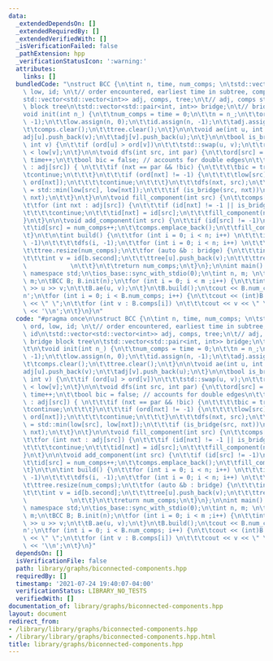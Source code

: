 ```yaml
---
data:
  _extendedDependsOn: []
  _extendedRequiredBy: []
  _extendedVerifiedWith: []
  _isVerificationFailed: false
  _pathExtension: hpp
  _verificationStatusIcon: ':warning:'
  attributes:
    links: []
  bundledCode: "\nstruct BCC {\n\tint n, time, num_comps; \n\tstd::vector<int> ord,\
    \ low, id; \n\t// order encountered, earliest time in subtree, component id\n\t\
    std::vector<std::vector<int>> adj, comps, tree;\n\t// adj, comps storage, bridge\
    \ block tree\n\tstd::vector<std::pair<int, int>> bridge;\n\t// bridges\n\t\n\t\
    void init(int n_) {\n\t\tnum_comps = time = 0;\n\t\tn = n_;\n\t\tord.assign(n,\
    \ -1);\n\t\tlow.assign(n, 0);\n\t\tid.assign(n, -1);\n\t\tadj.assign(n, std::vector<int>());\n\
    \t\tcomps.clear();\n\t\ttree.clear();\n\t}\n\n\tvoid ae(int u, int v) {\n\t\t\
    adj[u].push_back(v);\n\t\tadj[v].push_back(u);\n\t}\n\n\tbool is_bridge(int u,\
    \ int v) {\n\t\tif (ord[u] > ord[v])\n\t\t\tstd::swap(u, v);\n\t\treturn ord[u]\
    \ < low[v];\n\t}\n\n\tvoid dfs(int src, int par) {\n\t\tord[src] = low[src] =\
    \ time++;\n\t\tbool bic = false; // accounts for double edges\n\t\tfor (int nxt\
    \ : adj[src]) { \n\t\t\tif (nxt == par && !bic) {\n\t\t\t\tbic = true;\n\t\t\t\
    \tcontinue;\n\t\t\t}\n\t\t\tif (ord[nxt] != -1) {\n\t\t\t\tlow[src] = std::min(low[src],\
    \ ord[nxt]);\n\t\t\t\tcontinue;\n\t\t\t}\n\t\t\tdfs(nxt, src);\n\t\t\tlow[src]\
    \ = std::min(low[src], low[nxt]);\n\t\t\tif (is_bridge(src, nxt))\n\t\t\t\tbridge.emplace_back(src,\
    \ nxt);\n\t\t}\n\t}\n\n\tvoid fill_component(int src) {\n\t\tcomps[id[src]].push_back(src);\n\
    \t\tfor (int nxt : adj[src]) {\n\t\t\tif (id[nxt] != -1 || is_bridge(nxt, src))\n\
    \t\t\t\tcontinue;\n\t\t\tid[nxt] = id[src];\n\t\t\tfill_component(nxt);\n\t\t\
    }\n\t}\n\n\tvoid add_component(int src) {\n\t\tif (id[src] != -1)\n\t\t\treturn;\n\
    \t\tid[src] = num_comps++;\n\t\tcomps.emplace_back();\n\t\tfill_component(src);\n\
    \t}\n\t\n\tint build() {\n\t\tfor (int i = 0; i < n; i++) \n\t\t\tif (ord[i] ==\
    \ -1)\n\t\t\t\tdfs(i, -1);\n\t\tfor (int i = 0; i < n; i++) \n\t\t\tadd_component(i);\n\
    \t\ttree.resize(num_comps);\n\t\tfor (auto &b : bridge) {\n\t\t\tint u = id[b.first];\n\
    \t\t\tint v = id[b.second];\n\t\t\ttree[u].push_back(v);\n\t\t\ttree[v].push_back(u);\
    \            \n\t\t}\n\t\treturn num_comps;\n\t}\n};\n\nint main() {\n\tusing\
    \ namespace std;\n\tios_base::sync_with_stdio(0);\n\tint n, m; \n\tcin >> n >>\
    \ m;\n\tBCC B; B.init(n);\n\tfor (int i = 0; i < m ;i++) {\n\t\tint u, v; cin\
    \ >> u >> v;\n\t\tB.ae(u, v);\n\t}\n\tB.build();\n\tcout << B.num_comps << '\\\
    n';\n\tfor (int i = 0; i < B.num_comps; i++) {\n\t\tcout << (int)B.comps[i].size()\
    \ << \" \";\n\t\tfor (int v : B.comps[i]) \n\t\t\tcout << v << \" \";\n\t\tcout\
    \ << '\\n';\n\t}\n}\n"
  code: "#pragma once\n\nstruct BCC {\n\tint n, time, num_comps; \n\tstd::vector<int>\
    \ ord, low, id; \n\t// order encountered, earliest time in subtree, component\
    \ id\n\tstd::vector<std::vector<int>> adj, comps, tree;\n\t// adj, comps storage,\
    \ bridge block tree\n\tstd::vector<std::pair<int, int>> bridge;\n\t// bridges\n\
    \t\n\tvoid init(int n_) {\n\t\tnum_comps = time = 0;\n\t\tn = n_;\n\t\tord.assign(n,\
    \ -1);\n\t\tlow.assign(n, 0);\n\t\tid.assign(n, -1);\n\t\tadj.assign(n, std::vector<int>());\n\
    \t\tcomps.clear();\n\t\ttree.clear();\n\t}\n\n\tvoid ae(int u, int v) {\n\t\t\
    adj[u].push_back(v);\n\t\tadj[v].push_back(u);\n\t}\n\n\tbool is_bridge(int u,\
    \ int v) {\n\t\tif (ord[u] > ord[v])\n\t\t\tstd::swap(u, v);\n\t\treturn ord[u]\
    \ < low[v];\n\t}\n\n\tvoid dfs(int src, int par) {\n\t\tord[src] = low[src] =\
    \ time++;\n\t\tbool bic = false; // accounts for double edges\n\t\tfor (int nxt\
    \ : adj[src]) { \n\t\t\tif (nxt == par && !bic) {\n\t\t\t\tbic = true;\n\t\t\t\
    \tcontinue;\n\t\t\t}\n\t\t\tif (ord[nxt] != -1) {\n\t\t\t\tlow[src] = std::min(low[src],\
    \ ord[nxt]);\n\t\t\t\tcontinue;\n\t\t\t}\n\t\t\tdfs(nxt, src);\n\t\t\tlow[src]\
    \ = std::min(low[src], low[nxt]);\n\t\t\tif (is_bridge(src, nxt))\n\t\t\t\tbridge.emplace_back(src,\
    \ nxt);\n\t\t}\n\t}\n\n\tvoid fill_component(int src) {\n\t\tcomps[id[src]].push_back(src);\n\
    \t\tfor (int nxt : adj[src]) {\n\t\t\tif (id[nxt] != -1 || is_bridge(nxt, src))\n\
    \t\t\t\tcontinue;\n\t\t\tid[nxt] = id[src];\n\t\t\tfill_component(nxt);\n\t\t\
    }\n\t}\n\n\tvoid add_component(int src) {\n\t\tif (id[src] != -1)\n\t\t\treturn;\n\
    \t\tid[src] = num_comps++;\n\t\tcomps.emplace_back();\n\t\tfill_component(src);\n\
    \t}\n\t\n\tint build() {\n\t\tfor (int i = 0; i < n; i++) \n\t\t\tif (ord[i] ==\
    \ -1)\n\t\t\t\tdfs(i, -1);\n\t\tfor (int i = 0; i < n; i++) \n\t\t\tadd_component(i);\n\
    \t\ttree.resize(num_comps);\n\t\tfor (auto &b : bridge) {\n\t\t\tint u = id[b.first];\n\
    \t\t\tint v = id[b.second];\n\t\t\ttree[u].push_back(v);\n\t\t\ttree[v].push_back(u);\
    \            \n\t\t}\n\t\treturn num_comps;\n\t}\n};\n\nint main() {\n\tusing\
    \ namespace std;\n\tios_base::sync_with_stdio(0);\n\tint n, m; \n\tcin >> n >>\
    \ m;\n\tBCC B; B.init(n);\n\tfor (int i = 0; i < m ;i++) {\n\t\tint u, v; cin\
    \ >> u >> v;\n\t\tB.ae(u, v);\n\t}\n\tB.build();\n\tcout << B.num_comps << '\\\
    n';\n\tfor (int i = 0; i < B.num_comps; i++) {\n\t\tcout << (int)B.comps[i].size()\
    \ << \" \";\n\t\tfor (int v : B.comps[i]) \n\t\t\tcout << v << \" \";\n\t\tcout\
    \ << '\\n';\n\t}\n}"
  dependsOn: []
  isVerificationFile: false
  path: library/graphs/biconnected-components.hpp
  requiredBy: []
  timestamp: '2021-07-24 19:40:07-04:00'
  verificationStatus: LIBRARY_NO_TESTS
  verifiedWith: []
documentation_of: library/graphs/biconnected-components.hpp
layout: document
redirect_from:
- /library/library/graphs/biconnected-components.hpp
- /library/library/graphs/biconnected-components.hpp.html
title: library/graphs/biconnected-components.hpp
---
```

